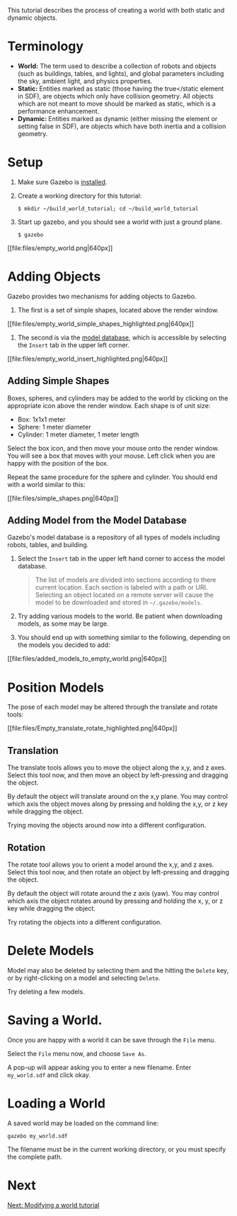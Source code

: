 This tutorial describes the process of creating a world with both static and dynamic objects.

# Terminology

* **World:** The term used to describe a collection of robots and objects (such as buildings, tables, and lights), and global parameters including the sky, ambient light, and physics properties.
* **Static:** Entities marked as static (those having the <static>true</static element in SDF), are objects which only have collision geometry. All objects which are not meant to move should be marked as static, which is a performance enhancement.
* **Dynamic:** Entities marked as dynamic (either missing the <static> element or setting <static>false</static> in SDF), are objects which have both inertia and a collision geometry.

# Setup

1.  Make sure Gazebo is [installed](http://gazebosim.org/tutorials?tut=install).

1.  Create a working directory for this tutorial:

    ~~~
    $ mkdir ~/build_world_tutorial; cd ~/build_world_tutorial
    ~~~

1.  Start up gazebo, and you should see a world with just a ground plane.

    ~~~
    $ gazebo
    ~~~

[[file:files/empty_world.png|640px]]

# Adding Objects

Gazebo provides two mechanisms for adding objects to Gazebo.

1.  The first is a set of simple shapes, located above the render window.

[[file:files/empty_world_simple_shapes_highlighted.png|640px]]

1.  The second is via the [model database](https://bitbucket.org/osrf/gazebo_models), which is accessible by selecting the `Insert` tab in the upper left corner.

[[file:files/empty_world_insert_highlighted.png|640px]]

## Adding Simple Shapes

Boxes, spheres, and cylinders may be added to the world by clicking on the appropriate icon above the render window. Each shape is of unit size:

* Box: 1x1x1 meter
* Sphere: 1 meter diameter
* Cylinder: 1 meter diameter, 1 meter length

Select the box icon, and then move your mouse onto the render window. You will see a box that moves with your mouse. Left click when you are happy with the position of the box.

Repeat the same procedure for the sphere and cylinder. You should end with a world similar to this:

[[file:files/simple_shapes.png|640px]]

## Adding Model from the Model Database

Gazebo's model database is a repository of all types of models including robots, tables, and building.

1.  Select the `Insert` tab in the upper left hand corner to access the model database.

    > The list of models are divided into sections according to there current location. Each section is labeled with a path or URI. Selecting an object located on a remote server will cause the model to be downloaded and stored in `~/.gazebo/models`.

2.  Try adding various models to the world. Be patient when downloading models, as some may be large.

3.  You should end up with something similar to the following, depending on the models you decided to add:

[[file:files/added_models_to_empty_world.png|640px]]

# Position Models

The pose of each model may be altered through the translate and rotate tools:

[[file:files/Empty_translate_rotate_highlighted.png|640px]]

## Translation
The translate tools allows you to move the object along the x,y, and z axes. Select this tool now, and then move an object by left-pressing and dragging the object.

By default the object will translate around on the x,y plane. You may control which axis the object moves along by pressing and holding the x,y, or z key while dragging the object.

Trying moving the objects around now into a different configuration.

## Rotation
The rotate tool allows you to orient a model around the x,y, and z axes. Select this tool now, and then rotate an object by left-pressing and dragging the object.

By default the object will rotate around the z axis (yaw).  You may control which axis the object rotates around by pressing and holding the x, y, or z key while dragging the object.

Try rotating the objects into a different configuration.

# Delete Models

Model may also be deleted by selecting them and the hitting the `Delete` key, or by right-clicking on a model and selecting `Delete`.

Try deleting a few models.

# Saving a World.

Once you are happy with a world it can be save through the `File` menu.

Select the `File` menu now, and choose `Save As`.

A pop-up will appear asking you to enter a new filename. Enter `my_world.sdf` and click okay.

# Loading a World

A saved world may be loaded on the command line:

~~~
gazebo my_world.sdf
~~~

The filename must be in the current working directory, or you must specify the complete path.

# Next

[Next: Modifying a world tutorial](http://gazebosim.org/tutorials/?tut=modifying_world)
